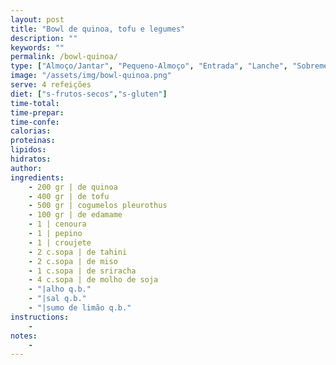 ```yaml
---
layout: post
title: "Bowl de quinoa, tofu e legumes"
description: ""
keywords: ""
permalink: /bowl-quinoa/
type: ["Almoço/Jantar", "Pequeno-Almoço", "Entrada", "Lanche", "Sobremesa"]
image: "/assets/img/bowl-quinoa.png"
serve: 4 refeições
diet: ["s-frutos-secos","s-gluten"]
time-total: 
time-prepar: 
time-confe: 
calorias:
proteinas:
lipidos:
hidratos:
author: 
ingredients:
    - 200 gr | de quinoa
    - 400 gr | de tofu
    - 500 gr | cogumelos pleurothus
    - 100 gr | de edamame
    - 1 | cenoura
    - 1 | pepino
    - 1 | croujete
    - 2 c.sopa | de tahini
    - 2 c.sopa | de miso
    - 1 c.sopa | de sriracha
    - 4 c.sopa | de molho de soja
    - "|alho q.b."
    - "|sal q.b."
    - "|sumo de limão q.b."
instructions:
    - 
notes:
    - 
---
```


